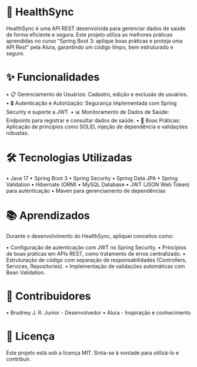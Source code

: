 # 🏥 HealthSync

HealthSync é uma API REST desenvolvida para gerenciar dados de saúde de forma eficiente e segura. Este projeto utiliza as melhores práticas aprendidas no curso "Spring Boot 3: aplique boas práticas e proteja uma API Rest" pela Alura, garantindo um código limpo, bem estruturado e seguro.

# ✨ Funcionalidades

• 📋 Gerenciamento de Usuários: Cadastro, edição e exclusão de usuários.
• 🔒 Autenticação e Autorização: Segurança implementada com Spring Security e suporte a JWT.
• 📊 Monitoramento de Dados de Saúde: Endpoints para registrar e consultar dados de saúde.
• 📂 Boas Práticas: Aplicação de princípios como SOLID, injeção de dependência e validações robustas.

# 🛠️ Tecnologias Utilizadas

• Java 17
• Spring Boot 3
  • Spring Security
  • Spring Data JPA
  • Spring Validation
• Hibernate (ORM)
• MySQL Database
• JWT (JSON Web Token) para autenticação
• Maven para gerenciamento de dependências

# 📚 Aprendizados

Durante o desenvolvimento do HealthSync, apliquei conceitos como:

• Configuração de autenticação com JWT no Spring Security.
• Princípios de boas práticas em APIs REST, como tratamento de erros centralizado.
• Estruturação de código com separação de responsabilidades (Controllers, Services, Repositories).
• Implementação de validações automáticas com Bean Validation.

# 👥 Contribuidores

• Brudney J. R. Junior - Desenvolvedor
• Alura - Inspiração e conhecimento

# 📄 Licença

Este projeto está sob a licença MIT. Sinta-se à vontade para utilizá-lo e contribuir.
